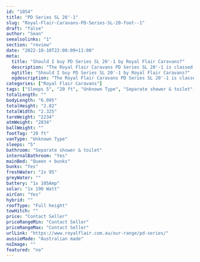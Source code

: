 ```yaml
---
id: "1054"
title: "PD Series SL 20'-1"
slug: "Royal-Flair-Caravans-PD-Series-SL-20-foot--1"
draft: "false"
author: "Sean"
seealsolinks: "1"
section: "review"
date: "2022-10-10T22:00:09+11:00"
meta:
  title: "Should I buy PD Series SL 20'-1 by Royal Flair Caravans?"
  description: "The Royal Flair Caravans PD Series SL 20'-1 is classed as Unknown Type, and sleeps 5 people. It is Australian made and comes in at 20 ft. It generally has Separate shower & toilet."
  ogtitle: "Should I buy PD Series SL 20'-1 by Royal Flair Caravans?"
  ogdescription: "The Royal Flair Caravans PD Series SL 20'-1 is classed as Unknown Type, and sleeps 5 people. It is Australian made and comes in at 20 ft. It generally has Separate shower & toilet."
categories: ["Royal Flair Caravans"]
tags: ["Sleeps 5", "20 ft", "Unknown Type", "Separate shower & toilet", "Full height", "Price Unknown"]
totalLength: ""
bodyLength: "6.095"
totalHeight: "2.82"
totalWidth: "2.325"
tareWeight: "2234"
atmWeight: "2834"
ballWeight: ""
footTag: "20 ft"
vanType: "Unknown Type"
sleeps: "5"
bathroom: "Separate shower & toilet"
internalBathroom: "Yes"
mainBed: "Queen + bunks"
bunks: "Yes"
freshWater: "2x 95"
greyWater: ""
battery: "1x 105Amp"
solar: "1x 190 Watt"
airCon: "Yes"
hybrid: ""
roofType: "Full height"
towHitch: ""
price: "Contact Seller"
priceRangeMin: "Contact Seller"
priceRangeMax: "Contact Seller"
urlLink: "https://www.royalflair.com.au/our-range/pd-series/"
aussieMade: "Australian made"
noImage: ""
featured: "no"
---
```

